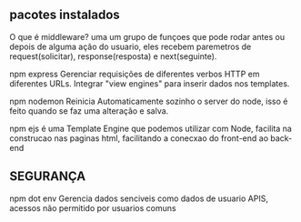  ## pacotes instalados 

O que é middleware?
      uma um grupo de funçoes que pode rodar antes ou depois de alguma ação do usuario, eles recebem paremetros de request(solicitar), response(resposta) e next(seguinte).

npm express
      Gerenciar requisições de diferentes verbos HTTP em diferentes URLs. Integrar "view engines" para inserir dados nos templates.

npm nodemon
      Reinicia Automaticamente sozinho o server do node, isso é feito quando se faz uma alteração e salva.

npm ejs 
      é uma Template Engine que podemos utilizar com Node, facilita na construcao nas paginas html, facilitando a conecxao do front-end ao back-end


## SEGURANÇA
npm dot env 
      Gerencia  dados senciveis como  dados de usuario APIS, acessos não permitido por usuarios comuns
